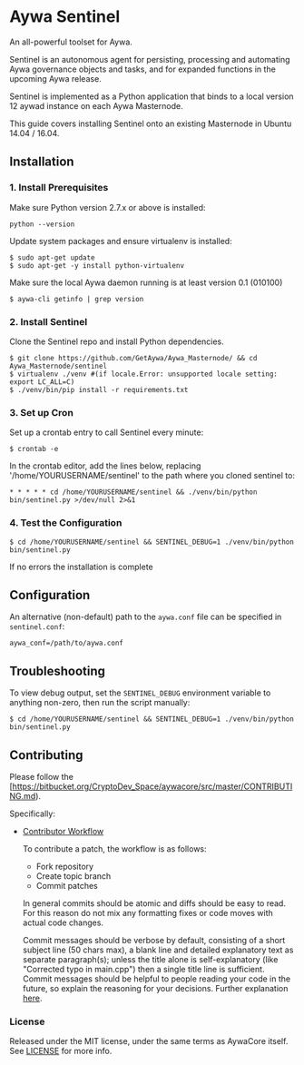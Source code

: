 # Aywa Sentinel

An all-powerful toolset for Aywa.

Sentinel is an autonomous agent for persisting, processing and automating Aywa governance objects and tasks, and for expanded functions in the upcoming Aywa release.

Sentinel is implemented as a Python application that binds to a local version 12 aywad instance on each Aywa Masternode.

This guide covers installing Sentinel onto an existing Masternode in Ubuntu 14.04 / 16.04.

## Installation

### 1. Install Prerequisites

Make sure Python version 2.7.x or above is installed:

    python --version

Update system packages and ensure virtualenv is installed:

    $ sudo apt-get update
    $ sudo apt-get -y install python-virtualenv

Make sure the local Aywa daemon running is at least version 0.1 (010100)

    $ aywa-cli getinfo | grep version

### 2. Install Sentinel

Clone the Sentinel repo and install Python dependencies.

    $ git clone https://github.com/GetAywa/Aywa_Masternode/ && cd Aywa_Masternode/sentinel
    $ virtualenv ./venv #(if locale.Error: unsupported locale setting: export LC_ALL=C)
    $ ./venv/bin/pip install -r requirements.txt

### 3. Set up Cron

Set up a crontab entry to call Sentinel every minute:

    $ crontab -e

In the crontab editor, add the lines below, replacing '/home/YOURUSERNAME/sentinel' to the path where you cloned sentinel to:

    * * * * * cd /home/YOURUSERNAME/sentinel && ./venv/bin/python bin/sentinel.py >/dev/null 2>&1

### 4. Test the Configuration

    $ cd /home/YOURUSERNAME/sentinel && SENTINEL_DEBUG=1 ./venv/bin/python bin/sentinel.py

If no errors the installation is complete

## Configuration

An alternative (non-default) path to the `aywa.conf` file can be specified in `sentinel.conf`:

    aywa_conf=/path/to/aywa.conf

## Troubleshooting

To view debug output, set the `SENTINEL_DEBUG` environment variable to anything non-zero, then run the script manually:

    $ cd /home/YOURUSERNAME/sentinel && SENTINEL_DEBUG=1 ./venv/bin/python bin/sentinel.py

## Contributing

Please follow the [https://bitbucket.org/CryptoDev_Space/aywacore/src/master/CONTRIBUTING.md).

Specifically:

* [Contributor Workflow](https://bitbucket.org/CryptoDev_Space/aywacore/src/master/CONTRIBUTING.md#contributor-workflow)

    To contribute a patch, the workflow is as follows:

    * Fork repository
    * Create topic branch
    * Commit patches

    In general commits should be atomic and diffs should be easy to read. For this reason do not mix any formatting fixes or code moves with actual code changes.

    Commit messages should be verbose by default, consisting of a short subject line (50 chars max), a blank line and detailed explanatory text as separate paragraph(s); unless the title alone is self-explanatory (like "Corrected typo in main.cpp") then a single title line is sufficient. Commit messages should be helpful to people reading your code in the future, so explain the reasoning for your decisions. Further explanation [here](http://chris.beams.io/posts/git-commit/).

### License

Released under the MIT license, under the same terms as AywaCore itself. See [LICENSE](LICENSE) for more info.
